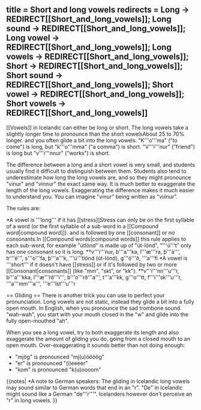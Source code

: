 title = Short and long vowels
redirects = Long -> REDIRECT[[Short_and_long_vowels]]; Long sound -> REDIRECT[[Short_and_long_vowels]]; Long vowel -> REDIRECT[[Short_and_long_vowels]]; Long vowels -> REDIRECT[[Short_and_long_vowels]]; Short -> REDIRECT[[Short_and_long_vowels]]; Short sound -> REDIRECT[[Short_and_long_vowels]]; Short vowel -> REDIRECT[[Short_and_long_vowels]]; Short vowels -> REDIRECT[[Short_and_long_vowels]]
---

[[Vowels]] in Icelandic can either be long or short. The long vowels take a slightly longer time to pronounce than the short vowels<ref>About 25 to 70% longer.</ref> and you often glide a bit into the long vowels. "K'''o'''ma" ("to come") is long, but "k'''o'''mma" ("a comma") is short. "V'''i'''nur" ("friend") is long but "v'''i'''nnur" ("works") is short.

The difference between a long and a short vowel is very small, and students usually find it difficult to distinguish between them. Students also tend to underestimate how long the long vowels are, and so they might pronounce "vinur" and "vinnur" the exact same way. It is much better to exaggerate the length of the long vowels. Exaggerating the difference makes it much easier to understand you. You can imagine "vinur" being written as "viiinur". 

The rules are: 

*A vowel is '''long''' if it has [[stress]]<ref name=":0">Stress can only be on the first syllable of a word (or the first syllable of a sub-word in a [[Compound word|compound word]]).</ref> and is followed by one [[consonant]] or no consonants.<ref>In [[Compound words|compound words]] this rule applies to each sub-word, for example "útlönd" is made up of "út-lönd", "'''ú'''t" only has one consonant so it is long.</ref>
**v'''i'''nur, b'''a'''ka, l'''æ'''ra, þ'''á''', tr'''é''', s'''o'''fa, þ'''a'''k, '''ú'''tlönd (út-lönd), g'''ó'''ð, '''a'''fi
*A vowel is '''short''' if it doesn't have [[stress]]<ref name=":0" /> or if it's followed by two or more [[Consonant|consonants]] (like "mm", "skt", or "kk").
**v'''i'''nn'''u'''r, b'''a'''kka, l'''æ'''rð'''i''', b'''o'''rð'''a''', t'''a'''kk, g'''o'''tt, f'''i'''sk'''u'''r, '''a'''mm'''a''', '''e'''lst'''u'''r

== Gliding ==
There is another trick you can use to perfect your pronunciation. Long vowels are not static, instead they glide a bit into a fully open mouth. In English, when you pronounce the sad trombone sound "wah-wah", you start with your mouth closed in the "w" and glide into the fully open-mouthed "ah".

When you see a long vowel, try to both exaggerate its length and also exaggerate the amount of gliding you do, going from a closed mouth to an open mouth. Over-exaggerating it sounds better than not doing enough:

* "mjög" is pronounced "mj(u)öööög"
* "er" is pronounced "(i)eeeer"
* "kom" is pronounced "k(u)oooom"<br />

{{notes|
*A note to German speakers: The gliding in Icelandic long vowels may sound similar to German words that end in an "r". "De" in Icelandic might sound like a German "de'''r'''". Icelanders however don't perceive an "r" in long vowels.
}}